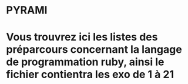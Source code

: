 # PYRAMI
# Vous trouvrez ici les listes des préparcours concernant la langage de programmation ruby, ainsi le fichier contientra les exo de 1 à 21
